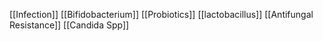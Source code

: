 [[Infection]]
[[Bifidobacterium]]
[[Probiotics]]
[[lactobacillus]]
[[Antifungal Resistance]]
[[Candida Spp]]
